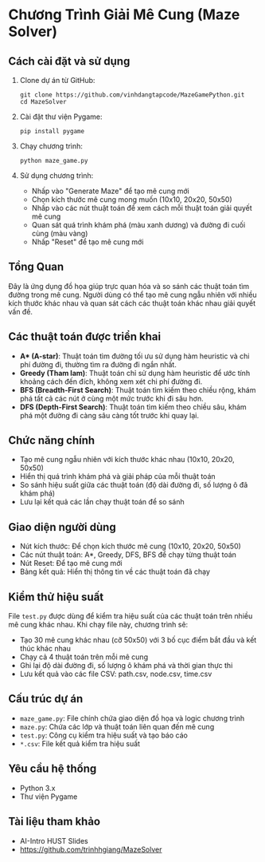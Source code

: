 # Chương Trình Giải Mê Cung (Maze Solver)

## Cách cài đặt và sử dụng
1. Clone dự án từ GitHub:
   ```
   git clone https://github.com/vinhdangtapcode/MazeGamePython.git
   cd MazeSolver
   ```

2. Cài đặt thư viện Pygame:
   ```
   pip install pygame
   ```

3. Chạy chương trình:
   ```
   python maze_game.py
   ```

4. Sử dụng chương trình:
   - Nhấp vào "Generate Maze" để tạo mê cung mới
   - Chọn kích thước mê cung mong muốn (10x10, 20x20, 50x50)
   - Nhấp vào các nút thuật toán để xem cách mỗi thuật toán giải quyết mê cung
   - Quan sát quá trình khám phá (màu xanh dương) và đường đi cuối cùng (màu vàng)
   - Nhấp "Reset" để tạo mê cung mới

## Tổng Quan
Đây là ứng dụng đồ họa giúp trực quan hóa và so sánh các thuật toán tìm đường trong mê cung. Người dùng có thể tạo mê cung ngẫu nhiên với nhiều kích thước khác nhau và quan sát cách các thuật toán khác nhau giải quyết vấn đề.

## Các thuật toán được triển khai
- **A\* (A-star)**: Thuật toán tìm đường tối ưu sử dụng hàm heuristic và chi phí đường đi, thường tìm ra đường đi ngắn nhất.
- **Greedy (Tham lam)**: Thuật toán chỉ sử dụng hàm heuristic để ước tính khoảng cách đến đích, không xem xét chi phí đường đi.
- **BFS (Breadth-First Search)**: Thuật toán tìm kiếm theo chiều rộng, khám phá tất cả các nút ở cùng một mức trước khi đi sâu hơn.
- **DFS (Depth-First Search)**: Thuật toán tìm kiếm theo chiều sâu, khám phá một đường đi càng sâu càng tốt trước khi quay lại.

## Chức năng chính
- Tạo mê cung ngẫu nhiên với kích thước khác nhau (10x10, 20x20, 50x50)
- Hiển thị quá trình khám phá và giải pháp của mỗi thuật toán
- So sánh hiệu suất giữa các thuật toán (độ dài đường đi, số lượng ô đã khám phá)
- Lưu lại kết quả các lần chạy thuật toán để so sánh

## Giao diện người dùng
- Nút kích thước: Để chọn kích thước mê cung (10x10, 20x20, 50x50)
- Các nút thuật toán: A*, Greedy, DFS, BFS để chạy từng thuật toán
- Nút Reset: Để tạo mê cung mới
- Bảng kết quả: Hiển thị thông tin về các thuật toán đã chạy

## Kiểm thử hiệu suất
File `test.py` được dùng để kiểm tra hiệu suất của các thuật toán trên nhiều mê cung khác nhau. Khi chạy file này, chương trình sẽ:
- Tạo 30 mê cung khác nhau (cỡ 50x50) với 3 bố cục điểm bắt đầu và kết thúc khác nhau
- Chạy cả 4 thuật toán trên mỗi mê cung
- Ghi lại độ dài đường đi, số lượng ô khám phá và thời gian thực thi
- Lưu kết quả vào các file CSV: path.csv, node.csv, time.csv

## Cấu trúc dự án
- `maze_game.py`: File chính chứa giao diện đồ họa và logic chương trình
- `maze.py`: Chứa các lớp và thuật toán liên quan đến mê cung
- `test.py`: Công cụ kiểm tra hiệu suất và tạo báo cáo
- `*.csv`: File kết quả kiểm tra hiệu suất

## Yêu cầu hệ thống
- Python 3.x
- Thư viện Pygame

## Tài liệu tham khảo
- AI-Intro HUST Slides
- https://github.com/trinhhgiang/MazeSolver